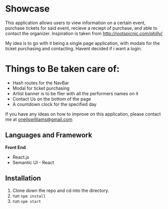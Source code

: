 # Showcase

This application allows users to view information on a certain event, purchase tickets for said event, recieve a reciept of purchase, and able to contact the organizer. Inspiration is taken from http://rootspicnic.com/philly/

My idea is to go with it being a single page application, with modals for the ticket purchasing and contacting. Havent decided if i want a login.

# Things to Be taken care of:
* Hash routes for the NavBar
* Modal for ticket purchasing
* Artist banner is to be flier with all the performers names on it
* Contact Us on the bottom of the page
* A countdown clock for the specified day

If you have any ideas on how to improve on this application, please contact me at oneilswilliams@gmail.com

## Languages and Framework
**Front End**
* React.js
* Semantic UI - React

## Installation 
1. Clone down the repo and cd into the directory.
2. run `npm install`
3. run `npm start`

